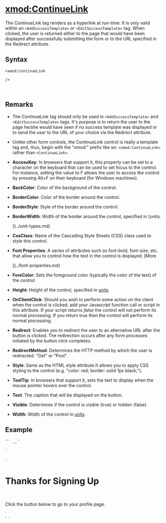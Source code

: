 # <xmod:ContinueLink>

<a name="top"></a>



The ContinueLink tag renders as a hyperlink at run-time. It is only valid within an `<AddSuccessTemplate>` or `<EditSuccessTemplate>` tag. When clicked, the user is returned either to the page that would have been displayed after successfully submitting the form or to the URL specified in the Redirect attribute.

<a name="syntax"></a>

## Syntax

    <xmod:ContinueLink

    />  

 <a name="remarks"></a>

## Remarks

*   The ContinueLink tag should only be used in `<AddSuccessTemplate>` and `<EditSuccessTemplate>` tags. It's purpose is to return the user to the page he/she would have seen if no success template was displayed or to send the user to the URL of your choice via the Redirect attribute.  

*   Unlike other form controls, the ContinueLink control is really a template tag and, thus, begin with the "xmod:" prefix like so: `<xmod:ContinueLink>` rather than `<ContinueLink>`.   

*   **AccessKey**: In browsers that support it, this property can be set to a character on the keyboard that can be used to set focus to the control. For instance, setting the value to F allows the user to access the control by pressing Alt+F on their keyboard (for Windows machines).  

*   **BackColor**: Color of the background of the control.  

*   **BorderColor**: Color of the border around the control.  

*   **BorderStyle**: Style of the border around the control.  

*   **BorderWidth**: Width of the border around the control, specified in [units.  

    ](../unit-types.md)
*   **CssClass**: Name of the Cascading Style Sheets (CSS) class used to style this control.  

*   **Font Properties**: A series of attributes such as font-bold, font-size, etc. that allow you to control how the text in the control is displayed. [More  

    ](../font-properties.md)
*   **ForeColor**: Sets the foreground color (typically the color of the text) of the control.  

*   **Height**: Height of the control, specified in [units](../unit-types.md).  

*   **OnClientClick**: Should you wish to perform some action on the client when the control is clicked, add your Javascript function call or script in this attribute. If your script returns _false_ the control will not perform its normal processing. If you return true then the control will perform its normal processing.  

*   **Redirect**: Enables you to redirect the user to an alternative URL after the button is clicked. The redirection occurs after any form processes initiated by the button click completes.  

*   **RedirectMethod**: Determines the HTTP method by which the user is redirected: "Get" or "Post".  

*   **Style**: Same as the HTML style attribute.It allows you to apply CSS styling to the control (e.g. "color: red; border: solid 1px black;").  

*   **ToolTip**: In browsers that support it, sets the text to display when the mouse pointer hovers over the control.  

*   **Text**: The caption that will be displayed on the button.  

*   **Visible**: Determines if the control is visible (true) or hidden (false).  

*   **Width**: Width of the control in [units](../unit-types.md).  

<a name="example"></a>

## Example

<div>`<AddForm>`  
`  ...``</AddForm>  

<AddSuccessTemplate>`</div>

<div>`<ItemTemplate>  
  <h1>Thanks for Signing Up</h1>  
  <p>Click the button below to go to your profile page.</p>  
<span style="color: #ff0000;"><xmod:ContinueLink Text="View Your Profile" Redirect="http://mysite.com/profile" RedirectMethod="Get" /></span>`</div>

<div>`</ItemTemplate>  
</AddSuccessTemplate>`</div>


